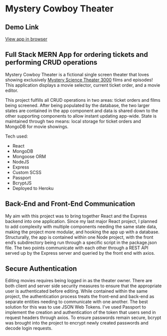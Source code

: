 # Mystery Cowboy Theater

## Demo Link

[View app in browser](https://mystery-cowboy-theater.herokuapp.com/theater/The-Domain)

## Full Stack MERN App for ordering tickets and performing CRUD operations

Mystery Cowboy Theater is a fictional single screen theater that loves showing exclusively [Mystery Science Theater 3000](https://en.wikipedia.org/wiki/Mystery_Science_Theater_3000) films and episodes! This application displays a movie selector, current ticket order, and a movie editor.

This project fulfills all CRUD operations in two areas: ticket orders and films being screened. After being populated by the database, the two larger states are contained in the app component and data is shared down to the other supporting components to allow instant updating app-wide. State is maintained through two means: local storage for ticket orders and MongoDB for movie showings.

Tech used:

- React
- MongoDB
- Mongoose ORM
- NodeJS
- Express
- Custom SCSS
- Passport
- BcryptJS
- Deployed to Heroku

## Back-End and Front-End Communication

My aim with this project was to bring together React and the Express backend into one application. Since my last major React project, I planned to add complexity with multiple components needing the same state data, making the project more modular, and hooking the app up with a database. Structurally, the app is contained within one Node project, with the front end’s subdirectory being run through a specific script in the package.json file. The two points communicate with each other through a REST API served up by the Express server and queried by the front end with axios.

## Secure Authentication

Editing movies requires being logged in as the theater owner. There are both client and server side security measures to ensure that the appropriate user is authenticated before editing. While contained within the same project, the authentication process treats the front-end and back-end as separate entities needing to communicate with one another. The best solution for this was to use JSON Web Tokens. I’ve used Passport to implement the creation and authentication of the token that users send in request headers through axios. To ensure passwords remain secure, bcrypt was brought into the project to encrypt newly created passwords and decode login requests.
